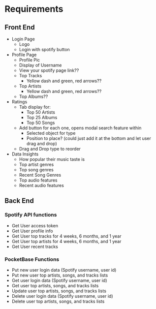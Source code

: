 # Requirements

## Front End
* Login Page
  * Logo
  * Login with spotify button
* Profile Page
  * Profile Pic
  * Display of Username
  * View your spotify page link??
  * Top Tracks
    * Yellow dash and green, red arrows??
  * Top Artists
    * Yellow dash and green, red arrows??
  * Top Albums??
* Ratings
  * Tab display for: 
    * Top 50 Artists
    * Top 25 Albums
    * Top 50 Songs
  * Add button for each one, opens modal search feature within
    * Selected object for type
    * Position to place? (could just add it at the bottom and let user drag and drop)
  * Drag and Drop type to reorder
* Data Insights
  * How popular their music taste is
  * Top artist genres
  * Top song genres
  * Recent Song Genres
  * Top audio features
  * Recent audio features

## Back End

### Spotify API functions
* Get User access token
* Get User profile info
* Get User top tracks for 4 weeks, 6 months, and 1 year
* Get User top artists for 4 weeks, 6 months, and 1 year
* Get User recent tracks

### PocketBase Functions
* Put new user login data (Spotify username, user id)
* Put new user top artists, songs, and tracks lists
* Get user login data (Spotify username, user id)
* Get user top artists, songs, and tracks lists
* Update user top artists, songs, and tracks lists
* Delete user login data (Spotify username, user id)
* Delete user top artists, songs, and tracks lists
